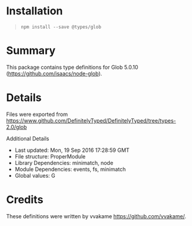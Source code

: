# Installation
> `npm install --save @types/glob`

# Summary
This package contains type definitions for Glob 5.0.10 (https://github.com/isaacs/node-glob).

# Details
Files were exported from https://www.github.com/DefinitelyTyped/DefinitelyTyped/tree/types-2.0/glob

Additional Details
 * Last updated: Mon, 19 Sep 2016 17:28:59 GMT
 * File structure: ProperModule
 * Library Dependencies: minimatch, node
 * Module Dependencies: events, fs, minimatch
 * Global values: G

# Credits
These definitions were written by vvakame <https://github.com/vvakame/>.
